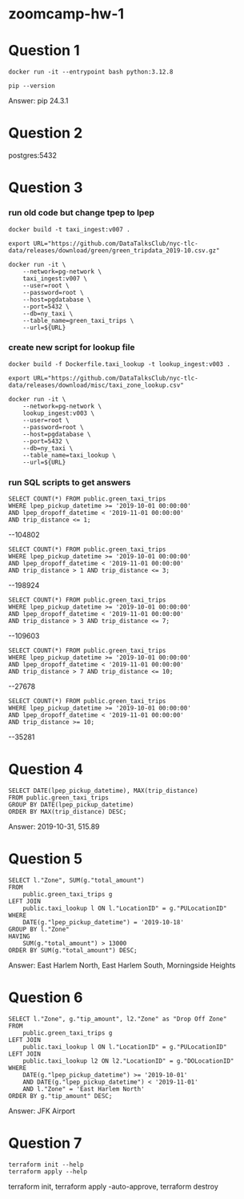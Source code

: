 # zoomcamp-hw-1

# Question 1
```
docker run -it --entrypoint bash python:3.12.8
```
```
pip --version
```

Answer: pip 24.3.1

# Question 2
postgres:5432

# Question 3
### run old code but change tpep to lpep
```
docker build -t taxi_ingest:v007 .
```
``` 
export URL="https://github.com/DataTalksClub/nyc-tlc-data/releases/download/green/green_tripdata_2019-10.csv.gz"
```
```
docker run -it \
    --network=pg-network \
    taxi_ingest:v007 \
    --user=root \
    --password=root \
    --host=pgdatabase \
    --port=5432 \
    --db=ny_taxi \
    --table_name=green_taxi_trips \
    --url=${URL}
```
### create new script for lookup file
```
docker build -f Dockerfile.taxi_lookup -t lookup_ingest:v003 .
```
```
export URL="https://github.com/DataTalksClub/nyc-tlc-data/releases/download/misc/taxi_zone_lookup.csv"
```
```
docker run -it \
    --network=pg-network \
    lookup_ingest:v003 \
    --user=root \
    --password=root \
    --host=pgdatabase \
    --port=5432 \
    --db=ny_taxi \
    --table_name=taxi_lookup \
    --url=${URL}
```
### run SQL scripts to get answers
```
SELECT COUNT(*) FROM public.green_taxi_trips
WHERE lpep_pickup_datetime >= '2019-10-01 00:00:00'
AND lpep_dropoff_datetime < '2019-11-01 00:00:00'
AND trip_distance <= 1;
```
--104802

```
SELECT COUNT(*) FROM public.green_taxi_trips
WHERE lpep_pickup_datetime >= '2019-10-01 00:00:00'
AND lpep_dropoff_datetime < '2019-11-01 00:00:00'
AND trip_distance > 1 AND trip_distance <= 3;
```
--198924

```
SELECT COUNT(*) FROM public.green_taxi_trips
WHERE lpep_pickup_datetime >= '2019-10-01 00:00:00'
AND lpep_dropoff_datetime < '2019-11-01 00:00:00'
AND trip_distance > 3 AND trip_distance <= 7;
```
--109603

```
SELECT COUNT(*) FROM public.green_taxi_trips
WHERE lpep_pickup_datetime >= '2019-10-01 00:00:00'
AND lpep_dropoff_datetime < '2019-11-01 00:00:00'
AND trip_distance > 7 AND trip_distance <= 10;
```
--27678

```
SELECT COUNT(*) FROM public.green_taxi_trips
WHERE lpep_pickup_datetime >= '2019-10-01 00:00:00'
AND lpep_dropoff_datetime < '2019-11-01 00:00:00'
AND trip_distance >= 10;
```
--35281


# Question 4
```
SELECT DATE(lpep_pickup_datetime), MAX(trip_distance)
FROM public.green_taxi_trips
GROUP BY DATE(lpep_pickup_datetime)
ORDER BY MAX(trip_distance) DESC;
```
Answer: 2019-10-31, 515.89
# Question 5
```
SELECT l."Zone", SUM(g."total_amount")
FROM 
	public.green_taxi_trips g
LEFT JOIN 
	public.taxi_lookup l ON l."LocationID" = g."PULocationID"
WHERE
	DATE(g."lpep_pickup_datetime") = '2019-10-18'
GROUP BY l."Zone"
HAVING
	SUM(g."total_amount") > 13000
ORDER BY SUM(g."total_amount") DESC;
```

Answer: East Harlem North, East Harlem South, Morningside Heights

# Question 6
```
SELECT l."Zone", g."tip_amount", l2."Zone" as "Drop Off Zone"
FROM 
	public.green_taxi_trips g
LEFT JOIN 
	public.taxi_lookup l ON l."LocationID" = g."PULocationID"
LEFT JOIN 
	public.taxi_lookup l2 ON l2."LocationID" = g."DOLocationID"
WHERE
	DATE(g."lpep_pickup_datetime") >= '2019-10-01' 
	AND DATE(g."lpep_pickup_datetime") < '2019-11-01'
	AND l."Zone" = 'East Harlem North'
ORDER BY g."tip_amount" DESC;
```

Answer: JFK Airport

# Question 7
```
terraform init --help
terraform apply --help
```
terraform init, terraform apply -auto-approve, terraform destroy
